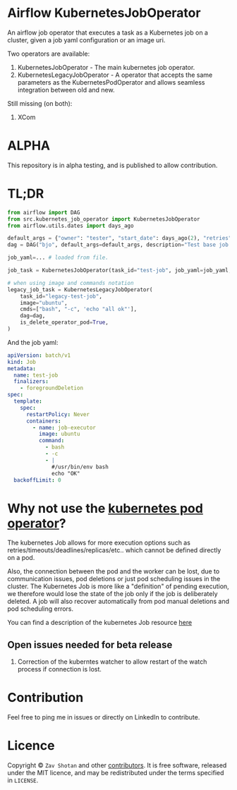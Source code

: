 # Airflow KubernetesJobOperator

An airflow job operator that executes a task as a Kubernetes job on a cluster, given
a job yaml configuration or an image uri.

Two operators are available:

1. KubernetesJobOperator - The main kubernetes job operator.
1. KubernetesLegacyJobOperator - A operator that accepts the same parameters as
   the KubernetesPodOperator and allows seamless integration between old and new.

Still missing (on both):

1. XCom

# ALPHA

This repository is in alpha testing, and is published to allow contribution.

# TL;DR

```python
from airflow import DAG
from src.kubernetes_job_operator import KubernetesJobOperator
from airflow.utils.dates import days_ago

default_args = {"owner": "tester", "start_date": days_ago(2), "retries": 0}
dag = DAG("bjo", default_args=default_args, description="Test base job operator", schedule_interval=None)

job_yaml=... # loaded from file.

job_task = KubernetesJobOperator(task_id="test-job", job_yaml=job_yaml, dag=dag)

# when using image and commands notation
legacy_job_task = KubernetesLegacyJobOperator(
    task_id="legacy-test-job",
    image="ubuntu",
    cmds=["bash", "-c", 'echo "all ok"'],
    dag=dag,
    is_delete_operator_pod=True,
)
```

And the job yaml:

```yaml
apiVersion: batch/v1
kind: Job
metadata:
  name: test-job
  finalizers:
    - foregroundDeletion
spec:
  template:
    spec:
      restartPolicy: Never
      containers:
        - name: job-executor
          image: ubuntu
          command:
            - bash
            - -c
            - |
              #/usr/bin/env bash
              echo "OK"
  backoffLimit: 0
```

# Why not use the [kubernetes pod operator](https://github.com/apache/airflow/blob/master/airflow/contrib/operators/kubernetes_pod_operator.p)?

The kubernetes Job allows for more execution options such as retries/timeouts/deadlines/replicas/etc.. which cannot be defined directly on a pod.

Also, the connection between the pod and the worker can be lost, due to communication issues,
pod deletions or just pod scheduling issues in the cluster. The Kubernetes Job is more like a "definition" of pending execution, we therefore would lose the state of the job only if the job is deliberately deleted. A job will also recover automatically from pod manual deletions and pod scheduling errors.

You can find a description of the kubernetes Job resource [here](https://kubernetes.io/docs/concepts/workloads/controllers/jobs-run-to-completion/)

## Open issues needed for beta release

1. Correction of the kuberntes watcher to allow restart of the watch process
   if connection is lost.

# Contribution

Feel free to ping me in issues or directly on LinkedIn to contribute.

# Licence

Copyright ©
`Zav Shotan` and other [contributors](https://github.com/LamaAni/postgres-xl-helm/graphs/contributors).
It is free software, released under the MIT licence, and may be redistributed under the terms specified in `LICENSE`.
